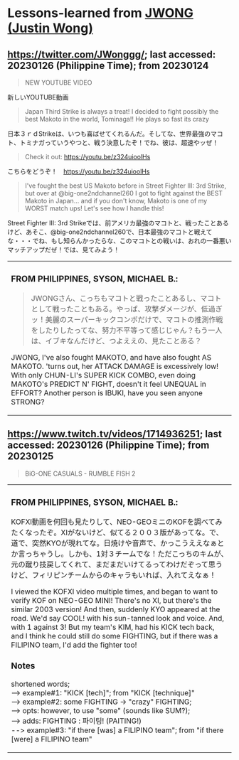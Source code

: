 # Lessons-learned from [JWONG (Justin Wong)](https://twitter.com/JWonggg?ref_src=twsrc%5Egoogle%7Ctwcamp%5Eserp%7Ctwgr%5Eauthor)

## https://twitter.com/JWonggg/; last accessed: 20230126 (Philippine Time); from 20230124

> NEW YOUTUBE VIDEO

新しいYOUTUBE動画

> Japan Third Strike is always a treat! I decided to fight possibly the best Makoto in the world, Tominaga!!  He plays so fast its crazy

日本３ｒｄStrikeは、いつも喜ばせてくれるんだ。そしてな、世界最強のマコト、トミナガっていうやつと、戦う決意したぞ！でね、彼は、超速やッぜ！

> Check it out: https://youtu.be/z324uioolHs

こちらをどうぞ！　https://youtu.be/z324uioolHs

> I've fought the best US Makoto before in Street Fighter III: 3rd Strike, but over at @big-one2ndchannel260 I got to fight against the BEST Makoto in Japan... and if you don't know, Makoto is one of my WORST match ups! Let's see how I handle this!

Street Fighter III: 3rd Strikeでは、前アメリカ最強のマコトと、戦ったことあるけど、あそこ、@big-one2ndchannel260で、日本最強のマコトと戦えてな・・・でね、もし知らんかったらな、このマコトとの戦いは、おれの一番悪いマッチアップだぜ！では、見てみよう！

<table>
 <tr><td>
   
### FROM PHILIPPINES, SYSON, MICHAEL B.:
  
> JWONGさん、こっちもマコトと戦ったことあるし、マコトとして戦ったこともある。やっぱ、攻撃ダメージが、低過ぎッ！美麗のスーパーキックコンボだけで、マコトの推測作戦をしたりしたってな、努力不平等って感じじゃん？もう一人は、イブキなんだけど、つよええの、見たことある？

JWONG, I've also fought MAKOTO, and have also fought AS MAKOTO. 'turns out, her ATTACK DAMAGE is excessively low! With only CHUN-LI's SUPER KICK COMBO, even doing MAKOTO's PREDICT N' FIGHT, doesn't it feel UNEQUAL in EFFORT? Another person is IBUKI, have you seen anyone STRONG?  

   </td></tr>
</table>


## https://www.twitch.tv/videos/1714936251; last accessed: 20230126 (Philippine Time); from 20230125

> BiG-ONE CASUALS - RUMBLE FISH 2

<table>
 <tr><td>
 
### FROM PHILIPPINES, SYSON, MICHAEL B.:
  

KOFXI動画を何回も見たりして、NEO-GEOミニのKOFを調べてみたくなったぞ。XIがないけど、似てる２００３版があってな。で、道で、突然KYOが現れてな。日焼けや音声で、かっこうええなぁとか言っちゃうし。しかも、1対３チームでな！ただこっちのキムが、元の蹴り技戻してくれて、まだまだいけてるってわけだぞって思うけど、フィリピンチームからのキャラもいれば、入れてえなぁ！

I viewed the KOFXI video multiple times, and began to want to verify KOF on NEO-GEO MINI! There's no XI, but there's the similar 2003 version! And then, suddenly KYO appeared at the road. We'd say COOL! with his sun-tanned look and voice. And, with 1 against 3! But my team's KIM, had his KICK tech back, and I think he could still do some FIGHTING, but if there was a FILIPINO team, I'd add the fighter too!

### Notes

shortened words;<br/>
--> example#1: "KICK [tech]"; from "KICK [technique]"<br/>
--> example#2: some FIGHTING -> "crazy" FIGHTING;<br/>
--> opts: however, to use "some" (sounds like SUM?);<br/>
--> adds: FIGHTING : 파이팅! (PAITING!)<br/>
--> example#3: "if there [was] a FILIPINO team"; from "if there [were] a FILIPINO team"

  </td></tr>
</table>
  
  </td></tr>
</table>


